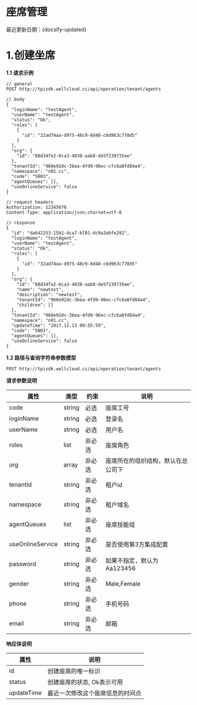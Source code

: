 # 座席管理

最近更新日期：{docsify-updated}

# 1.创建坐席
**1.1 请求示例**

```
// general
POST http://tpisdk.wellcloud.cc/api/operation/tenant/agents

// body
{
  "loginName": "testAgent",
  "userName": "testAgent",
  "status": "Ok",
  "roles": [
    {
      "id": "32ad74aa-d975-48c9-8d48-c6d963c778d5"
    }
  ],
  "org": {
    "id": "88d34fe2-6ca3-4038-aab8-de5f239735ee"
  },
  "tenantId": "960e92dc-3bea-4fd9-96ec-cfc6a8fd84a4",
  "namespace": "n01.cc",
  "code": "5003",
  "agentQueues": [],
  "useOnlineService": false
}

// request headers
Authorization: 12345678
Content-Type: application/json;charset=utf-8

// response
{
  "id": "da642253-15b1-4ca7-b701-dc9a3abfe292",
  "loginName": "testAgent",
  "userName": "testAgent",
  "status": "Ok",
  "roles": [
    {
      "id": "32ad74aa-d975-48c9-8d48-c6d963c778d5"
    }
  ],
  "org": {
    "id": "88d34fe2-6ca3-4038-aab8-de5f239735ee",
    "name": "newtest",
    "description": "newtest",
    "tenantId": "960e92dc-3bea-4fd9-96ec-cfc6a8fd84a4",
    "children": []
  },
  "tenantId": "960e92dc-3bea-4fd9-96ec-cfc6a8fd84a4",
  "namespace": "n01.cc",
  "updateTime": "2017.12.13 09:55:59",
  "code": "5003",
  "agentQueues": [],
  "useOnlineService": false
}
```

**1.2 路径与查询字符串参数模型**

`POST http://tpisdk.wellcloud.cc/api/operation/tenant/agents`

**请求参数说明**

属性 | 类型 | 约束 | 说明
--- | --- | --- | ---
code | string | 必选|  座席工号
loginName| string | 必选|  登录名
userName| string | 必选|   用户名
roles |list|非必选|座席角色
org |array| 非必选|座席所在的组织结构，默认在总公司下
tenantId|string |非必选|租户id
namespace|string|非必选|租户域名
agentQueues|list|非必选|座席技能组
useOnlineService|string|非必选|是否使用第3方集成配置
password|string|非必选|如果不指定，默认为Aa123456
gender|string|非必选|Male,Female
phone|string|非必选|手机号码
email|string|非必选|邮箱

**响应体说明**

属性 | 说明
--- | ---
id|创建座席的唯一标识
status |创建座席的状态, Ok表示可用
updateTime|最近一次修改这个座席信息的时间点